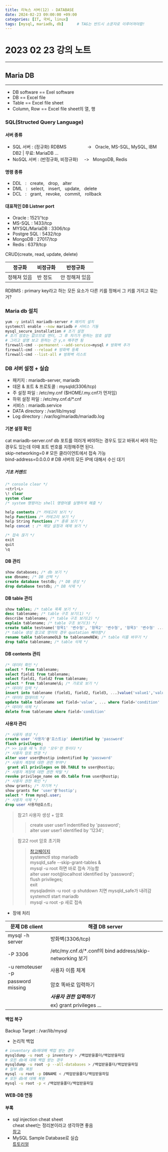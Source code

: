 ```yaml
---
title: 리눅스 서버(12) - DATABASE
date: 2024-02-23 09:00:00 +09:00
categories: [IT, 국비, linux]
tags: [mysql, mariadb, db]		# TAG는 반드시 소문자로 이루어져야함!
---
```

# 2023 02 23 강의 노트

----
## Maria DB
---
- DB software == Exel software
- DB == Excel file
- Table == Excel file sheet
- Column, Row == Excel file sheet의 열, 행  

### SQL(Structed Query Language) 
#### 서버 종류
- SQL 서버 : (정규화) RDBMS&nbsp; &nbsp; &nbsp; &nbsp; &nbsp;&nbsp; &nbsp; &nbsp; &nbsp; -> &nbsp;  Oracle, MS-SQL, MySQL, IBM DB2 | 무료:  MariaDB ...
- NoSQL 서버 : (반정규화, 비정규화) &nbsp; &nbsp; -> &nbsp; MongoDB, Redis
#### 명령 종류
- DDL &nbsp; : &nbsp; create, &nbsp; drop, &nbsp; alter
- DML &nbsp; : &nbsp; select, &nbsp; insert, &nbsp; update, &nbsp; delete
- DCL &nbsp; : &nbsp; grant, &nbsp; revoke, &nbsp; commit, &nbsp; rollback
#### 대표적인 DB Listner port
- Oracle : 1521/'tcp
- MS-SQL : 1433/tcp
- MYSQL/MariaDB : 3306/tcp
- Postgre SQL : 5432/tcp
- MongoDB : 27017/tcp
- Redis : 6379/tcp

CRUD(create, read, update, delete)

| 정규화 | 비정규화 | 반정규화 |
|---------|--------|---------|
|정해져 있음 | 반 정도 | 안 정해져 있음 |

RDBMS : primary key라고 하는 모든 요소가 다른 키를 정해서 그 키를 가지고 묶는거?  

### Maria db 설치
``` bash
yum -y intall mariadb-server # 패키지 설치
systemctl enable --now mariadb # 서비스 기동 
mysql_secure_installation # 초기 설정
# 초기 암호는 없으므로 엔터, 그 후 자기가 원하는 암호 설정
# 그리고 설명 보고 원하는 건 y,n 해주면 됨
firewall-cmd --permanent --add-service=mysql # 방화벽 추가
firewall-cmd --reload # 방화벽 등록
firewall-cmd --list-all # 방화벽 리스트
```
### DB 서버 설정 + 실습
- 패키지 : mariadb-server, mariadb
- 데몬 & 포트 & 프로토콜 : mysqld(3306/tcp)
- 주 설정 파일 : /etc/my.cnf ($HOME/.my.cnf가 먼저임)
- 하위 설정 파일 : /etc/my.cnf.d/*.cnf
- 서비스 : mariadb.service
- DATA directory : /var/lib/mysql
- Log directory : /var/log/mariadb/mariadb.log

#### 기본 설정 확인

cat mariadb-server.cnf
db 포트를 여러개 써야하는 경우도 있고 바꿔서 써야 하는 경우도 있는데 이때 포트 번호를 지정해주면 된다.   
skip-networking=0 # 모든 클라이언트에서 접속 가능  
bind-address=0.0.0.0 # DB 서버의 모든 IP에 대해서 수신 대기  

##### *기초 커맨드*
``` sql
/* console clear */
<ctrl+L>
\! clear
system clear
/* system 명령어는 shell 명령어를 실행하게 해줌 */

help contents /* 카테고리 보기 */
help Functions /* 카테고리 보기 */
help String Functions /* 종류 보기 */
help concat : /* 해당 설정과 예제 보기 */

/* 접속 끊기 */
exit
quit
\q

```

#### DB 관리
```sql
show databases; /* db 보기 */
use dbname; /* DB 선택 */
create database testdb; /* DB 생성 */
drop database testdb; /* DB 삭제 */
```

#### DB table 관리
```sql
show tables; /* table 목록 보기 */
desc tablename; /* table 구조 보기(1) */
describe tablename; /* table 구조 보기(2) */
explain tablename; /* table 구조 보기(3) */
create table testname('항목1' '변수형', '항목2' '변수형', '항목3' '변수형' ...); 
/* table 생성 참고로 영어의 경우 quotation 빼야함*/ 
rename table tablenameOLD to tablenameNEW; /* table 이름 바꾸기 */
drop table tablename; /* table 삭제 */
```
#### DB contents 관리
```sql
/* 데이터 확인 */
select * from tablename; 
select field1 from tablename;
select field1, field2 from tablename;
select * from tablename\G; /* 가로로 보기 */
/* 데이터 입력 */
insert into tablename (field1, field2, field3, ...)value('value1','value2','value3'...) 
/* 데이터 업데이트 */
update table tablename set field='value', ... where field='condition' 
/* 데이터 삭제 */
delete from tablename where field='condition'
```


#### 사용자 관리
```sql
/* 사용자 생성 */
create user '사용자'@'호스트ip' identified by 'password'
flush privileges;
/* >> ip쓸 때 % 뜻은 '모두'란 뜻이다 */
/* 사용자 암호 변경 */
alter user user@hostip indentified by 'password'
/* 사용자 계정에 대한 권한 부여*/
 grant all privileges on DB.TABLE to user@hostip;
/* 사용자 계정에 대한 권한 박탈 */
revoke privilege_name on db.table from user@hostip;
/* 사용자 권한 확인 */
show grants; /* 자기꺼 */
show grants for 'user'@'hostip';
select * from mysql.user;
/* 사용자 삭제 */
drop user 사용자@호스트;
```
> 참고1 사용자 생성 + 암호
>> create user user1 indentified by 'password';  
>> alter user user1 identified by '1234';  

> 참고2 root 암호 초기화
>> [참고페이지](https://yooloo.tistory.com/126)  
>> systemctl stop mariadb  
>> mysqld_safe --skip-grant-tables &   
>> mysql -u root 하면 바로 접속 가능함  
>> alter user root@localhost identified by 'password';  
>> flush privileges;  
>> exit  
>> mysqladmin -u root -p shutdown 치면 mysqld_safe가 내려감  
>> systemctl start mariadb  
>> mysql -u root -p 새로 접속  

- 장애 처리    

|문제 DB client|해결 DB server|
|--|--|
|mysql -h server|방화벽(3306/tcp)|
|-P 3306|/etc/my.cnf.d/*.conf의 bind address/skip-networking 보기|
|-u remoteuser -p |사용자 이름 체계|
|password missing | 암호 똑바로 입력하기|
||***사용자 권한 입력하기***  |
||ex) grant privileges ...|

#### 백업 복구
Backup Target : /var/lib/mysql
- 논리적 백업
```bash
# inventory db에대해 백업 받는 경우
mysqldump -u root -p inventory > /백업받을폴더/백업받을파일
# 모든 db에 대해 백업 받는 경우
mysqldump -u root -p --all-databases > /백업받을폴더/백업받을파일
# 일부 db 복원
mysql -u root -p DBNAME < /백업받을폴더/백업받을파일
# 모든 db에 대해 복원
mysql -u root -p < /백업받을폴더/백업받을파일
```


#### WEB-DB 연동


#### **부록** 
- sql injection cheat sheet  
cheat sheet는 정리본이라고 생각하면 좋음  
[참고](https://github.com/payloadbox/sql-injection-payload-list)
- MySQL Sample Database로 실습  
[튜토리얼](https://www.mysqltutorial.org/getting-started-with-mysql/mysql-sample-database/)
